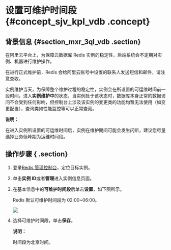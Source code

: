 # 设置可维护时间段 {#concept_sjv_kpl_vdb .concept}

## 背景信息 {#section_mxr_3ql_vdb .section}

在阿里云平台上，为保障云数据库 Redis 实例的稳定性，后端系统会不定期对实例、机器进行维护操作。

在进行正式维护前，Redis 会给阿里云账号中设置的联系人发送短信和邮件，请注意查收。

实例维护当天，为保障整个维护过程的稳定性，实例会在所设置的可运维时间前一段时间，进入**实例维护中**的状态，当实例处于该状态时，数据库本身正常的数据访问不会受到任何影响，但控制台上涉及该实例的变更类的功能均暂无法使用（如变更配置），查询类如性能监控等可以正常查阅。

**说明：** 

在进入实例所设置的可运维时间后，实例在维护期间可能会发生闪断，建议您尽量选择业务低峰期为运维时间段。

## 操作步骤 { .section}

1.  登录[Redis 管理控制台](https://kvstore.console.aliyun.com/)，定位目标实例。
2.  单击**实例 ID**或者**管理**进入实例信息页面。
3.  在基本信息中的**可维护时间段**后单击**设置**，如下图所示。

    Redis 默认可维护时间段为 02:00~06:00。

    ![](http://static-aliyun-doc.oss-cn-hangzhou.aliyuncs.com/assets/img/3144/2169_zh-CN.png)

4.  选择可维护时间段，单击**保存**。

    **说明：** 

    时间段为北京时间。


